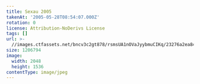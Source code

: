 ```yaml
---
title: Sexau 2005
takenAt: '2005-05-28T08:54:07.000Z'
rotation: 0
license: Attribution-NoDerivs License
tags: []
url: >-
  //images.ctfassets.net/bncv3c2gt878/rsmsUA1nOVaJyybmuCIKq/23276a2ea845b06f5db5b00a8e70d063/sexau-2005_4560325730_o
size: 1206794
image:
  width: 2048
  height: 1536
contentType: image/jpeg
---
```


